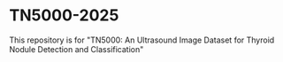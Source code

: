 # TN5000-2025
This repository is for "TN5000: An Ultrasound Image Dataset for Thyroid Nodule Detection and Classification"
